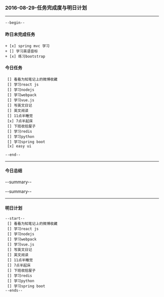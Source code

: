 ### 2016-08-29-任务完成度与明日计划

----------------------------------------------------------------------------------------------------------
    --begin--
#### 昨日未完成任务
    + [x] spring mvc 学习
    + [] 学习英语音标
    + [x] 练习bootstrap 

#### 今日任务
     [] 看看为知笔记上的微博收藏
     [] 学习react js
     [] 学习nodejs
     [] 学习webpack
     [] 学习vue.js
     [] 写英文日记
     [] 英文阅读
     [] 11点半睡觉
     [x] 7点半起床
     [] 下班收拾屋子
     [] 学习redis 
     [] 学习python 
     [] 学习spring boot
     [x] easy ui
    
	--end--

----------------------------------------------------------------------------------------------------------
#### 今日总结
--summary--


--summary--

----------------------------------------------------------------------------------------------------------
#### 明日计划
    --start--
     [] 看看为知笔记上的微博收藏
     [] 学习react js
     [] 学习nodejs
     [] 学习webpack
     [] 学习vue.js
     [] 写英文日记
     [] 英文阅读
     [] 11点半睡觉
     [] 7点半起床
     [] 下班收拾屋子
     [] 学习redis 
     [] 学习python 
     [] 学习spring boot
    --ends--

